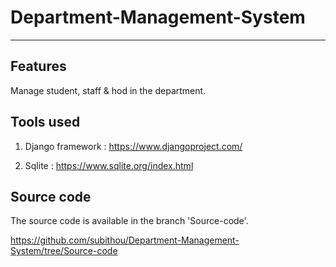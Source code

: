 # Department-Management-System
------------------------------

Features
---------
Manage student, staff & hod in the department.

Tools used
----------
1. Django framework : https://www.djangoproject.com/

2. Sqlite : https://www.sqlite.org/index.html


Source code 
-----------
The source code is available in the branch 'Source-code'.

https://github.com/subithou/Department-Management-System/tree/Source-code
